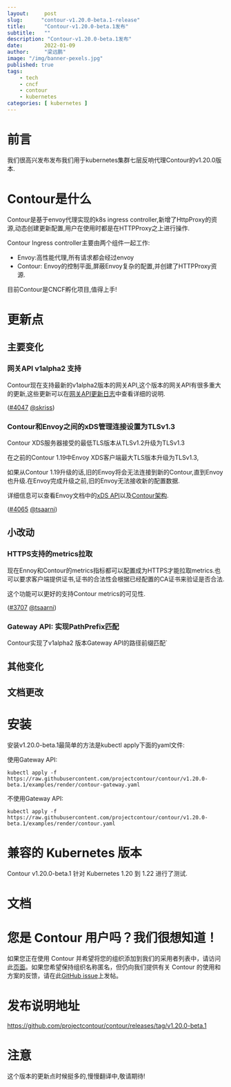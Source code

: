```yaml
---
layout:     post 
slug:      "contour-v1.20.0-beta.1-release"
title:      "Contour-v1.20.0-beta.1发布"
subtitle:   ""
description: "Contour-v1.20.0-beta.1发布"
date:       2022-01-09
author:     "梁远鹏"
image: "/img/banner-pexels.jpg"
published: true
tags:
    - tech
    - cncf
    - contour
    - kubernetes
categories: [ kubernetes ]
---
```



# 前言 

我们很高兴发布发布我们用于kubernetes集群七层反响代理Contour的v1.20.0版本.  

# Contour是什么

Contour是基于envoy代理实现的k8s ingress controller,新增了HttpProxy的资源,动态创建更新配置,用户在使用时都是在HTTPProxy之上进行操作.  

Contour Ingress controller主要由两个组件一起工作:

- Envoy:高性能代理,所有请求都会经过envoy
- Contour: Envoy的控制平面,屏蔽Envoy复杂的配置,并创建了HTTPProxy资源.  

目前Contour是CNCF孵化项目,值得上手!

# 更新点  

## 主要变化  

### 网关API v1alpha2 支持  
Contour现在支持最新的v1alpha2版本的网关API,这个版本的网关API有很多重大的更新,这些更新可以在[网关API更新日志](https://github.com/kubernetes-sigs/gateway-api/blob/master/CHANGELOG.md)中查看详细的说明.  

([#4047](https://github.com/projectcontour/contour/pull/4047) [@skriss](https://github.com/skriss))

### Contour和Envoy之间的xDS管理连接设置为TLSv1.3  

Contour XDS服务器接受的最低TLS版本从TLSv1.2升级为TLSv1.3  

在之前的Contour 1.19中Envoy XDS客户端最大TLS版本升级为TLSv1.3, 

如果从Contour 1.19升级的话,旧的Envoy将会无法连接到新的Contour,直到Envoy也升级.在Envoy完成升级之前,旧的Envoy无法接收新的配置数据.  

详细信息可以查看Envoy文档中的[xDS API](https://www.envoyproxy.io/docs/envoy/latest/api-docs/xds_protocol)以及[Contour架构](https://projectcontour.io/docs/main/architecture/).  

([#4065](https://github.com/projectcontour/contour/pull/4065) [@tsaarni](https://github.com/tsaarni))



## 小改动  

### HTTPS支持的metrics拉取  

现在Ennoy和Contour的metrics指标都可以配置成为HTTPS才能拉取metrics.也可以要求客户端提供证书,证书的合法性会根据已经配置的CA证书来验证是否合法.  

这个功能可以更好的支持Contour metrics的可见性.  

([#3707](https://github.com/projectcontour/contour/pull/3707) [@tsaarni](https://github.com/tsaarni))


### 
### 
### Gateway API: 实现PathPrefix匹配  

Contour实现了v1alpha2 版本Gateway API的路径前缀匹配`


## 其他变化  

## 文档更改  

# 安装   

安装v1.20.0-beta.1最简单的方法是kubectl apply下面的yaml文件:  

使用Gateway API: 
```shell
kubectl apply -f https://raw.githubusercontent.com/projectcontour/contour/v1.20.0-beta.1/examples/render/contour-gateway.yaml
```  

不使用Gateway API:  
```
kubectl apply -f https://raw.githubusercontent.com/projectcontour/contour/v1.20.0-beta.1/examples/render/contour.yaml
```

# 兼容的 Kubernetes 版本  

Contour v1.20.0-beta.1 针对 Kubernetes 1.20 到 1.22 进行了测试.

# 文档

# 您是 Contour 用户吗？我们很想知道！  

如果您正在使用 Contour 并希望将您的组织添加到我们的采用者列表中，请访问此[页面](https://github.com/projectcontour/contour/blob/main/ADOPTERS.md)。如果您希望保持组织名称匿名，但仍向我们提供有关 Contour 的使用和方案的反馈，请在此[GitHub issue](https://github.com/projectcontour/contour/issues/1269)上发帖。


# 发布说明地址  

https://github.com/projectcontour/contour/releases/tag/v1.20.0-beta.1  

# 注意  

这个版本的更新点时候挺多的,慢慢翻译中,敬请期待!